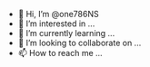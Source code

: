- 👋 Hi, I’m @one786NS
- 👀 I’m interested in ...
- 🌱 I’m currently learning ...
- 💞️ I’m looking to collaborate on ...
- 📫 How to reach me ...

<!---
one786NS/one786NS is a ✨ special ✨ repository because its `README.md` (this file) appears on your GitHub profile.
You can click the Preview link to take a look at your changes.
--->

